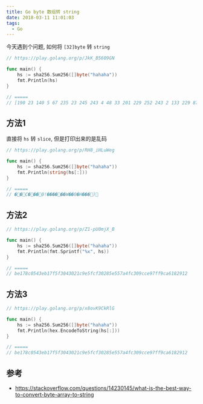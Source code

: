 ```yaml
---
title: Go byte 数组转 string
date: 2018-03-11 11:01:03
tags:
  - Go
---
```


今天遇到个问题, 如何将 `[32]byte` 转 `string`

```go
// https://play.golang.org/p/JkK_B5609GN

func main() {
    hs := sha256.Sum256([]byte("hahaha"))
    fmt.Println(hs)
}

// =====
// [190 23 140 5 67 235 23 245 243 4 48 33 201 229 252 243 2 133 229 87 164 252 48 156 206 151 255 156 166 24 41 18]
```

<!--more-->

## 方法1

直接将 `hs` 转 `slice`, 但是打印出来的是乱码

```go
// https://play.golang.org/p/RH8_iHLuWeg

func main() {
    hs := sha256.Sum256([]byte("hahaha"))
    fmt.Println(string(hs[:]))
}

// =====
// ��C���0!������W��0�Η���)
```

## 方法2

```go
// https://play.golang.org/p/Z1-pU0mjX_B

func main() {
    hs := sha256.Sum256([]byte("hahaha"))
    fmt.Println(fmt.Sprintf("%x", hs))
}

// =====
// be178c0543eb17f5f3043021c9e5fcf30285e557a4fc309cce97ff9ca6182912
```

## 方法3

```go
// https://play.golang.org/p/x8ovK9CkRlG

func main() {
    hs := sha256.Sum256([]byte("hahaha"))
    fmt.Println(hex.EncodeToString(hs[:]))
}

// =====
// be178c0543eb17f5f3043021c9e5fcf30285e557a4fc309cce97ff9ca6182912
```

## 参考

- <https://stackoverflow.com/questions/14230145/what-is-the-best-way-to-convert-byte-array-to-string>
